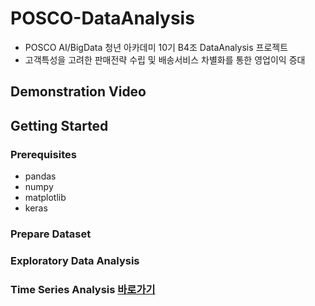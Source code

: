 # POSCO-DataAnalysis  
- POSCO AI/BigData 청년 아카데미 10기 B4조 DataAnalysis 프로젝트
- 고객특성을 고려한 판매전략 수립 및 배송서비스 차별화를 통한 영업이익 증대


## Demonstration Video


## Getting Started

### Prerequisites
- pandas
- numpy
- matplotlib
- keras

### Prepare Dataset

### Exploratory Data Analysis

### Time Series Analysis [바로가기](https://github.com/youngbinwoo/POSCO-DataAnalysis/tree/master/Time%20Series%20Analysis)
